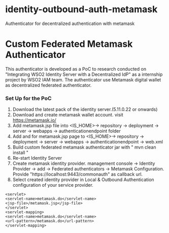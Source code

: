 # identity-outbound-auth-metamask
Authenticator for decentralized authentication with metamask
# Custom Federated Metamask Authenticator

This authenticator is developed as a PoC to research conducted on "Integrating WSO2 Identity Server with a Decentralized IdP" as a internship project by WSO2 IAM team. The authenticator use Metamask digital wallet as decentralized federated authenticator.


### Set Up for the PoC

1. Download the latest pack of the identity server.(5.11.0.22 or onwards)
2. Download and create metamask wallet account. visit https://metamask.io/
3. Add metamask.jsp file into <IS_HOME>-> repository -> deployment -> server -> webapps -> authenticationendpoint folder
4. Add <servlet-mapping> and  <servlet> for metamask.jsp page to <IS_HOME>-> repository -> deployment -> server -> webapps -> authenticationendpoint -> web.xml
5. Build custom federated metamask authenticator jar with " mvn clean install "
6. Re-start Identity Server
7. Create metamask identity provider. management console -> Identity Provider -> add -> Federated authenticators -> Metamask Configuration. Provide "https://localhost:9443/commonauth" as callback url.
8. Select created identity provider in Local & Outbound Authentication configuration of your service provider.
``` 
<servlet>
<servlet-name>metamask.do</servlet-name>
<jsp-file>/metamask.jsp</jsp-file>
</servlet>
<servlet-mapping>
<servlet-name>metamask.do</servlet-name>
<url-pattern>/metamask.do</url-pattern>
</servlet-mapping>
```
